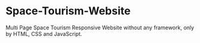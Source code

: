 # Space-Tourism-Website
Multi Page Space Tourism Responsive Website without any framework, only by HTML, CSS and JavaScript.
